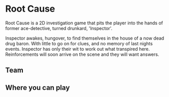 # Root Cause

Root Cause is a 2D investigation game that pits the player into the hands of former ace-detective, turned drunkard, 'Inspector'.

Inspector awakes, hungover, to find themselves in the house of a now dead drug baron. With little to go on for clues, and no memory of last nights events. Inspector has only their wit to work out what transpired here. Reinforcements will soon arrive on the scene and they will want answers.

## Team

## Where you can play
